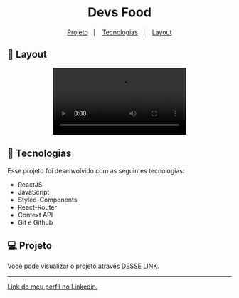 <h1 align="center"> Devs Food </h1>

<p align="center">
  <a href="#-projeto">Projeto</a>&nbsp;&nbsp;&nbsp;|&nbsp;&nbsp;&nbsp;
  <a href="#-tecnologias">Tecnologias</a>&nbsp;&nbsp;&nbsp;|&nbsp;&nbsp;&nbsp;
  <a href="#-layout">Layout</a>
</p>

## 🔖 Layout

<p align="center">
  <video src="https://user-images.githubusercontent.com/111329429/216864078-b6be15e6-2e76-411a-bee8-c48662cfeb39.mp4">
</p>

## 🚀 Tecnologias

Esse projeto foi desenvolvido com as seguintes tecnologias:

- ReactJS
- JavaScript
- Styled-Components
- React-Router
- Context API
- Git e Github

## 💻 Projeto

Você pode visualizar o projeto através [DESSE LINK](https://app-devs-food.netlify.app/).

---

[Link do meu perfil no Linkedin.](https://www.linkedin.com/in/felipe-moises-4a1b58248/)
